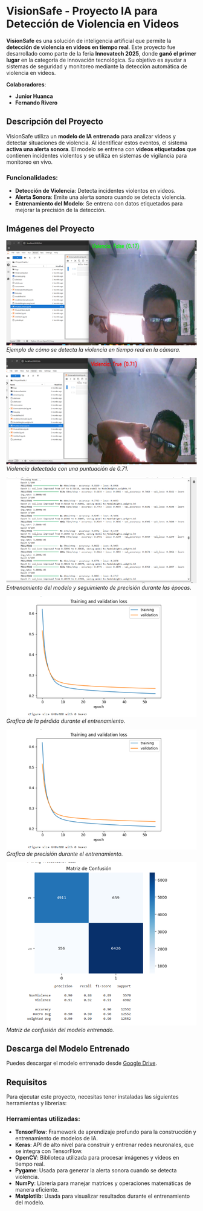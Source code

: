 # VisionSafe - Proyecto IA para Detección de Violencia en Videos

**VisionSafe** es una solución de inteligencia artificial que permite la **detección de violencia en videos en tiempo real**. Este proyecto fue desarrollado como parte de la feria **Innovatech 2025**, donde **ganó el primer lugar** en la categoría de innovación tecnológica. Su objetivo es ayudar a sistemas de seguridad y monitoreo mediante la detección automática de violencia en videos.

**Colaboradores**:
- **Junior Huanca**
- **Fernando Rivero**

## Descripción del Proyecto

VisionSafe utiliza un **modelo de IA entrenado** para analizar videos y detectar situaciones de violencia. Al identificar estos eventos, el sistema **activa una alerta sonora**. El modelo se entrena con **videos etiquetados** que contienen incidentes violentos y se utiliza en sistemas de vigilancia para monitoreo en vivo.

### Funcionalidades:
- **Detección de Violencia**: Detecta incidentes violentos en videos.
- **Alerta Sonora**: Emite una alerta sonora cuando se detecta violencia.
- **Entrenamiento del Modelo**: Se entrena con datos etiquetados para mejorar la precisión de la detección.

## Imágenes del Proyecto


![Captura de pantalla 1](https://github.com/ErikRoman05/VisionSafe/blob/main/Captura%20de%20pantalla%202025-09-13%20141429.png)
_Ejemplo de cómo se detecta la violencia en tiempo real en la cámara._

![Captura de pantalla 2](https://github.com/ErikRoman05/VisionSafe/blob/main/Captura%20de%20pantalla%202025-09-13%20141458.png)
_Violencia detectada con una puntuación de 0.71._

![Captura de pantalla 3](https://github.com/ErikRoman05/VisionSafe/blob/main/Captura%20de%20pantalla%202025-09-13%20142604.png)
_Entrenamiento del modelo y seguimiento de precisión durante las épocas._

![Captura de pantalla 4](https://github.com/ErikRoman05/VisionSafe/blob/main/Captura%20de%20pantalla%202025-09-13%20142616.png)
_Grafica de la pérdida durante el entrenamiento._

![Captura de pantalla 5](https://github.com/ErikRoman05/VisionSafe/blob/main/Captura%20de%20pantalla%202025-09-13%20142616.png)
_Grafica de precisión durante el entrenamiento._

![Captura de pantalla 6](https://github.com/ErikRoman05/VisionSafe/blob/main/Captura%20de%20pantalla%202025-09-13%20142643.png)
_Matriz de confusión del modelo entrenado._

## Descarga del Modelo Entrenado

Puedes descargar el modelo entrenado desde [Google Drive](https://drive.google.com/file/d/1FyYKeQJkybbwuoaw8uOMF0Fj2QBjaLfJ/view?usp=sharing).

## Requisitos

Para ejecutar este proyecto, necesitas tener instaladas las siguientes herramientas y librerías:

### Herramientas utilizadas:
- **TensorFlow**: Framework de aprendizaje profundo para la construcción y entrenamiento de modelos de IA.
- **Keras**: API de alto nivel para construir y entrenar redes neuronales, que se integra con TensorFlow.
- **OpenCV**: Biblioteca utilizada para procesar imágenes y videos en tiempo real.
- **Pygame**: Usada para generar la alerta sonora cuando se detecta violencia.
- **NumPy**: Librería para manejar matrices y operaciones matemáticas de manera eficiente.
- **Matplotlib**: Usada para visualizar resultados durante el entrenamiento del modelo.




